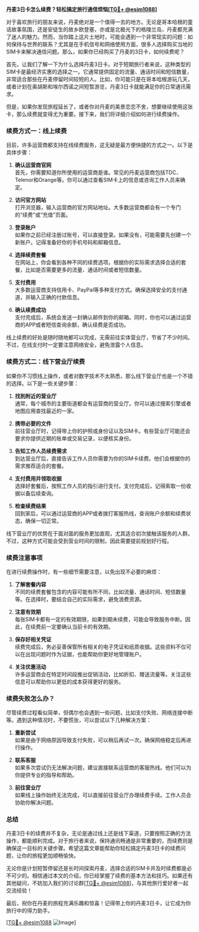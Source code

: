 **丹麦3日卡怎么续费？轻松搞定旅行通信烦恼[[TG💪+ @esim1088](https://t.me/s/esim1088)]**

对于喜欢旅行的朋友来说，丹麦绝对是一个值得一去的地方。无论是哥本哈根的童话故事氛围，还是安徒生的故乡欧登塞，亦或是北极光下的格陵兰岛，丹麦都充满了迷人的魅力。然而，当你踏上这片土地时，可能会遇到一个非常现实的问题：如何保持与世界的联系？尤其是在手机信号和网络使用方面，很多人选择购买当地的SIM卡来解决通信问题。那么，如果你已经购买了丹麦的3日卡，如何续费呢？

首先，让我们了解一下为什么选择丹麦3日卡。对于短期旅行者来说，这种类型的SIM卡是最经济实惠的选择之一。它通常提供固定的流量、通话时间和短信数量，非常适合那些在丹麦停留时间较短的人。比如，你可能只是在哥本哈根游玩几天，或者计划在奥胡斯和埃尔西诺之间短暂游览，丹麦3日卡就能满足你的日常通讯需求。

但是，如果你发现旅程延长了，或者你对丹麦的美景恋恋不舍，想要继续使用这张卡，那么续费就变得尤为重要。接下来，我们将详细介绍如何进行续费操作。

### **续费方式一：线上续费**

目前，许多运营商都支持在线续费服务，这无疑是最方便快捷的方式之一。以下是具体步骤：

1. **确认运营商官网**  
   首先，你需要知道你所使用的运营商是谁。常见的丹麦运营商包括TDC、Telenor和Orange等。你可以通过查看SIM卡上的信息或咨询工作人员来确定。

2. **访问官方网站**  
   打开浏览器，输入运营商的官方网站地址。大多数运营商都会有一个专门的“续费”或“充值”页面。

3. **登录账户**  
   如果你之前已经注册过账号，可以直接登录。如果没有，可能需要先创建一个新账户。记得准备好你的手机号码和邮箱信息。

4. **选择续费套餐**  
   在网站上，你会看到各种不同的续费选项。根据你的实际需求选择合适的套餐，比如是否需要更多的流量、通话时间或者短信数量。

5. **支付费用**  
   大多数运营商支持信用卡、PayPal等多种支付方式。确保选择安全的支付通道，并输入正确的付款信息。

6. **确认续费成功**  
   支付完成后，系统会发送一封确认邮件到你的邮箱。同时，你也可以通过运营商的APP或者短信查询余额，确认续费是否成功。

线上续费的好处是随时随地都可以完成，无需前往实体营业厅，节省了不少时间。不过，在线支付时一定要注意网络安全，避免泄露个人信息。

### **续费方式二：线下营业厅续费**

如果你不习惯线上操作，或者对数字技术不太熟悉，那么线下营业厅也是一个不错的选择。以下是一些关键步骤：

1. **找到附近的营业厅**  
   通常，每个城市的主要街道都会有运营商的营业厅。你可以通过搜索引擎或者地图应用查找最近的一家。

2. **携带必要的文件**  
   前往营业厅时，记得带上你的护照或身份证以及SIM卡。有些营业厅可能还会要求你提供近期的账单或交易记录，以便核实身份。

3. **告知工作人员续费需求**  
   到达营业厅后，直接告诉工作人员你需要为你的SIM卡续费。他们会根据你的需求推荐适合的套餐。

4. **支付费用并领取收据**  
   选择好套餐后，按照工作人员的指引进行支付。支付完成后，记得索取一份收据以备后续查询。

5. **检查续费结果**  
   回到家后，可以通过运营商的APP或者拨打客服热线，查询账户余额和续费状态，确保一切正常。

线下营业厅的优势在于面对面的服务更加直观，尤其适合初次接触该服务的人群。不过，这种方式可能会受到营业时间的限制，因此需要提前规划好行程。

### **续费注意事项**

在进行续费操作时，有一些细节需要注意，以免出现不必要的麻烦：

1. **了解套餐内容**  
   不同的续费套餐包含的内容可能有所不同，比如流量、通话时间、短信数量等。在选择时，要结合自己的实际需求，避免浪费资源。

2. **注意有效期**  
   每张SIM卡都有一定的有效期限，如果到期未续费，可能会导致服务中断。因此，在续费前一定要确认当前卡的有效期。

3. **保存好相关凭证**  
   续费完成后，务必妥善保管所有相关的电子凭证和纸质收据。这些资料不仅可以在出现问题时作为证据，也能帮助你更好地管理账户。

4. **关注优惠活动**  
   许多运营商会在特定时间段推出促销活动，比如折扣、赠送流量等。关注这些信息可以帮助你以更低的成本获得更好的服务。

### **续费失败怎么办？**

尽管续费过程看似简单，但偶尔也会遇到一些问题，比如支付失败、网络连接中断等。遇到这种情况时，不要慌张，可以尝试以下几种解决方案：

1. **重新尝试**  
   如果是由于网络原因导致支付失败，可以稍后再试一次。确保网络稳定后再进行操作。

2. **联系客服**  
   如果多次尝试仍无法解决问题，建议直接联系运营商的客服热线。他们可以为你提供专业的指导和帮助。

3. **前往营业厅**  
   如果线上操作始终无法完成，可以直接前往营业厅办理续费手续。工作人员会协助你解决问题。

### **总结**

丹麦3日卡的续费并不复杂，无论是通过线上还是线下渠道，只要按照正确的方法操作，都能顺利完成。对于旅行者来说，保持通讯畅通是非常重要的，而续费则是确保这一目标的关键步骤。希望这篇文章能帮助你轻松搞定丹麦3日卡的续费问题，让你的旅程更加顺畅愉快。

无论你是计划短暂停留还是长时间探索丹麦，选择合适的SIM卡并及时续费都是必不可少的。相信通过本文的介绍，你已经掌握了续费的基本方法和技巧。如果还有其他疑问，不妨加入我们的讨论群[[TG💪+ @esim1088](https://t.me/s/esim1088)]，与其他旅行爱好者一起交流经验！

最后，祝你在丹麦的旅程充满乐趣和惊喜！记得带上你的丹麦3日卡，让它成为你旅行中的得力助手。 

[[TG💪+ @esim1088](https://t.me/s/esim1088) ![Image](https://i.postimg.cc/4NQfJmqS/Snipaste-2025-05-13-00-14-12.png)]